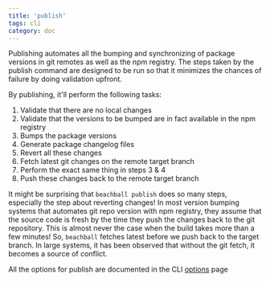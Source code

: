 ```yaml
---
title: 'publish'
tags: cli
category: doc
---
```


Publishing automates all the bumping and synchronizing of package versions in git remotes as well as the npm registry. The steps taken by the publish command are designed to be run so that it minimizes the chances of failure by doing validation upfront.

By publishing, it'll perform the following tasks:

1. Validate that there are no local changes
2. Validate that the versions to be bumped are in fact available in the npm registry
3. Bumps the package versions
4. Generate package changelog files
5. Revert all these changes
6. Fetch latest git changes on the remote target branch
7. Perform the exact same thing in steps 3 & 4
8. Push these changes back to the remote target branch

It might be surprising that `beachball publish` does so many steps, especially the step about reverting changes! In most version bumping systems that automates git repo version with npm registry, they assume that the source code is fresh by the time they push the changes back to the git repository. This is almost never the case when the build takes more than a few minutes! So, `beachball` fetches latest before we push back to the target branch. In large systems, it has been observed that without the git fetch, it becomes a source of conflict.

All the options for publish are documented in the CLI [options](./options) page 
